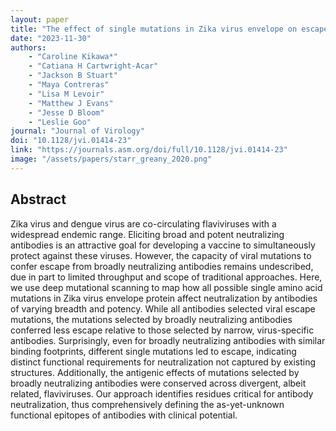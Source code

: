 ```yaml
---
layout: paper
title: "The effect of single mutations in Zika virus envelope on escape from broadly neutralizing antibodies"
date: "2023-11-30"
authors: 
    - "Caroline Kikawa*"
    - "Catiana H Cartwright-Acar"
    - "Jackson B Stuart"
    - "Maya Contreras"
    - "Lisa M Levoir"
    - "Matthew J Evans"
    - "Jesse D Bloom"
    - "Leslie Goo"
journal: "Journal of Virology"
doi: "10.1128/jvi.01414-23"
link: "https://journals.asm.org/doi/full/10.1128/jvi.01414-23"
image: "/assets/papers/starr_greany_2020.png"
---
```


## Abstract

Zika virus and dengue virus are co-circulating flaviviruses with a widespread endemic range. Eliciting broad and potent neutralizing antibodies is an attractive goal for developing a vaccine to simultaneously protect against these viruses. However, the capacity of viral mutations to confer escape from broadly neutralizing antibodies remains undescribed, due in part to limited throughput and scope of traditional approaches. Here, we use deep mutational scanning to map how all possible single amino acid mutations in Zika virus envelope protein affect neutralization by antibodies of varying breadth and potency. While all antibodies selected viral escape mutations, the mutations selected by broadly neutralizing antibodies conferred less escape relative to those selected by narrow, virus-specific antibodies. Surprisingly, even for broadly neutralizing antibodies with similar binding footprints, different single mutations led to escape, indicating distinct functional requirements for neutralization not captured by existing structures. Additionally, the antigenic effects of mutations selected by broadly neutralizing antibodies were conserved across divergent, albeit related, flaviviruses. Our approach identifies residues critical for antibody neutralization, thus comprehensively defining the as-yet-unknown functional epitopes of antibodies with clinical potential.
